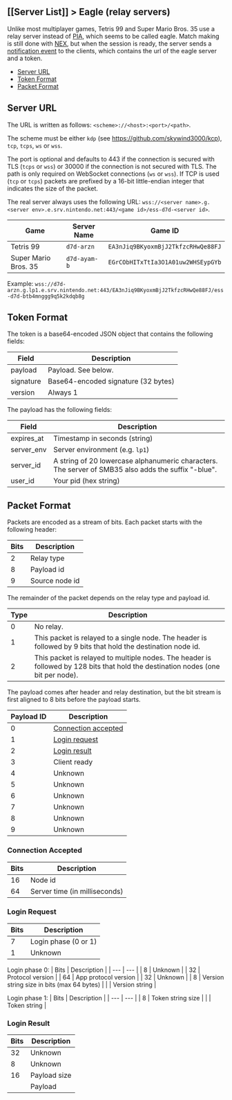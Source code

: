 [[Server List]] > Eagle (relay servers)
---

Unlike most multiplayer games, Tetris 99 and Super Mario Bros. 35 use a relay server instead of [PIA](PIA-Overview), which seems to be called eagle. Match making is still done with [NEX](NEX-Overview-(Game-Servers)), but when the session is ready, the server sends a [notification event](Notification-Protocol) to the clients, which contains the url of the eagle server and a token.

* [Server URL](#server-url)
* [Token Format](#token-format)
* [Packet Format](#packet-format)

## Server URL
The URL is written as follows: `<scheme>://<host>:<port>/<path>`.

The scheme must be either `kdp` (see https://github.com/skywind3000/kcp), `tcp`, `tcps`, `ws` or `wss`.

The port is optional and defaults to 443 if the connection is secured with TLS (`tcps` or `wss`) or 30000 if the connection is not secured with TLS. The path is only required on WebSocket connections (`ws` or `wss`). If TCP is used (`tcp` or `tcps`) packets are prefixed by a 16-bit little-endian integer that indicates the size of the packet.

The real server always uses the following URL: `wss://<server name>.g.<server env>.e.srv.nintendo.net:443/<game id>/ess-d7d-<server id>`.

| Game | Server Name | Game ID |
| --- | --- | --- |
| Tetris 99 | `d7d-arzn` | `EA3nJiq9BKyoxmBjJ2TkfzcRHwQe88FJ` |
| Super Mario Bros. 35 | `d7d-ayam-b` | `EGrCObHITxTtIa3O1A01uw2WHSEypGYb` |

Example: `wss://d7d-arzn.g.lp1.e.srv.nintendo.net:443/EA3nJiq9BKyoxmBjJ2TkfzcRHwQe88FJ/ess-d7d-btb4mnggg9q5k2kdqb8g`

## Token Format
The token is a base64-encoded JSON object that contains the following fields:

| Field | Description |
| --- | --- |
| payload | Payload. See below. |
| signature | Base64-encoded signature (32 bytes) |
| version | Always 1 |

The payload has the following fields:

| Field | Description |
| --- | --- |
| expires_at | Timestamp in seconds (string) |
| server_env | Server environment (e.g. `lp1`) |
| server_id | A string of 20 lowercase alphanumeric characters. The server of SMB35 also adds the suffix "-blue". |
| user_id | Your pid (hex string) |

## Packet Format
Packets are encoded as a stream of bits. Each packet starts with the following header:

| Bits | Description |
| --- | --- |
| 2 | Relay type |
| 8 | Payload id |
| 9 | Source node id |

The remainder of the packet depends on the relay type and payload id.

| Type | Description |
| --- | --- |
| 0 | No relay. |
| 1 | This packet is relayed to a single node. The header is followed by 9 bits that hold the destination node id. |
| 2 | This packet is relayed to multiple nodes. The header is followed by 128 bits that hold the destination nodes (one bit per node). |

The payload comes after header and relay destination, but the bit stream is first aligned to 8 bits before the payload starts.

| Payload ID | Description |
| --- | --- |
| 0 | [Connection accepted](#connection-accepted) |
| 1 | [Login request](#login-request) |
| 2 | [Login result](#login-result) |
| 3 | Client ready |
| 4 | Unknown |
| 5 | Unknown |
| 6 | Unknown |
| 7 | Unknown |
| 8 | Unknown |
| 9 | Unknown |

### Connection Accepted
| Bits | Description |
| --- | --- |
| 16 | Node id |
| 64 | Server time (in milliseconds) |

### Login Request
| Bits | Description |
| --- | --- |
| 7 | Login phase (0 or 1) |
| 1 | Unknown |

Login phase 0:
| Bits | Description |
| --- | --- |
| 8 | Unknown |
| 32 | Protocol version |
| 64 | App protocol version |
| 32 | Unknown |
| 8 | Version string size in bits (max 64 bytes) |
| | Version string |

Login phase 1:
| Bits | Description |
| --- | --- |
| 8 | Token string size |
| | Token string |

### Login Result
| Bits | Description |
| --- | --- |
| 32 | Unknown |
| 8 | Unknown |
| 16 | Payload size |
| | Payload |
